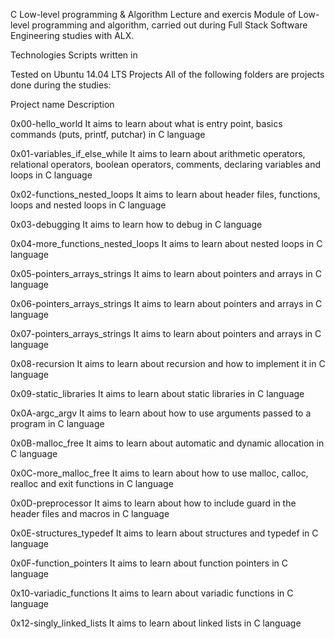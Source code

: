 C Low-level programming & Algorithm Lecture and exercis
Module of Low-level programming and algorithm, carried out during Full Stack Software Engineering studies with ALX.

Technologies
Scripts written in 

Tested on Ubuntu 14.04 LTS
Projects
All of the following folders are projects done during the studies:

Project name	Description

0x00-hello_world	It aims to learn about what is entry point, basics commands (puts, printf, putchar) in C language

0x01-variables_if_else_while	It aims to learn about arithmetic operators, relational operators, boolean operators, comments, declaring variables and loops in C language

0x02-functions_nested_loops	It aims to learn about header files, functions, loops and nested loops in C language

0x03-debugging	It aims to learn how to debug in C language

0x04-more_functions_nested_loops	It aims to learn about nested loops in C language

0x05-pointers_arrays_strings	It aims to learn about pointers and arrays in C language

0x06-pointers_arrays_strings	It aims to learn about pointers and arrays in C language

0x07-pointers_arrays_strings	It aims to learn about pointers and arrays in C language

0x08-recursion	It aims to learn about recursion and how to implement it in C language

0x09-static_libraries	It aims to learn about static libraries in C language

0x0A-argc_argv	It aims to learn about how to use arguments passed to a program in C language

0x0B-malloc_free	It aims to learn about automatic and dynamic allocation in C language

0x0C-more_malloc_free	It aims to learn about how to use malloc, calloc, realloc and exit functions in C language

0x0D-preprocessor	It aims to learn about how to include guard in the header files and macros in C language

0x0E-structures_typedef	It aims to learn about structures and typedef in C language

0x0F-function_pointers	It aims to learn about function pointers in C language

0x10-variadic_functions	It aims to learn about variadic functions in C language

0x12-singly_linked_lists	It aims to learn about linked lists in C language

